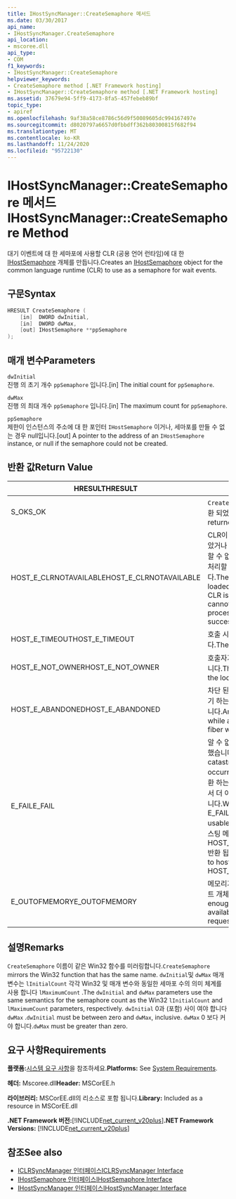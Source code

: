 ```yaml
---
title: IHostSyncManager::CreateSemaphore 메서드
ms.date: 03/30/2017
api_name:
- IHostSyncManager.CreateSemaphore
api_location:
- mscoree.dll
api_type:
- COM
f1_keywords:
- IHostSyncManager::CreateSemaphore
helpviewer_keywords:
- CreateSemaphore method [.NET Framework hosting]
- IHostSyncManager::CreateSemaphore method [.NET Framework hosting]
ms.assetid: 37679e94-5ff9-4173-8fa5-457febeb89bf
topic_type:
- apiref
ms.openlocfilehash: 9af38a58ce8786c56d9f50089605dc994167497e
ms.sourcegitcommit: d8020797a6657d0fbbdff362b80300815f682f94
ms.translationtype: MT
ms.contentlocale: ko-KR
ms.lasthandoff: 11/24/2020
ms.locfileid: "95722130"
---
```

# <a name="ihostsyncmanagercreatesemaphore-method"></a><span data-ttu-id="e2568-102">IHostSyncManager::CreateSemaphore 메서드</span><span class="sxs-lookup"><span data-stu-id="e2568-102">IHostSyncManager::CreateSemaphore Method</span></span>

<span data-ttu-id="e2568-103">대기 이벤트에 대 한 세마포에 사용할 CLR (공용 언어 런타임)에 대 한 [IHostSemaphore](ihostsemaphore-interface.md) 개체를 만듭니다.</span><span class="sxs-lookup"><span data-stu-id="e2568-103">Creates an [IHostSemaphore](ihostsemaphore-interface.md) object for the common language runtime (CLR) to use as a semaphore for wait events.</span></span>  
  
## <a name="syntax"></a><span data-ttu-id="e2568-104">구문</span><span class="sxs-lookup"><span data-stu-id="e2568-104">Syntax</span></span>  
  
```cpp  
HRESULT CreateSemaphore (  
    [in]  DWORD dwInitial,  
    [in]  DWORD dwMax,  
    [out] IHostSemaphore **ppSemaphore  
);  
```  
  
## <a name="parameters"></a><span data-ttu-id="e2568-105">매개 변수</span><span class="sxs-lookup"><span data-stu-id="e2568-105">Parameters</span></span>  

 `dwInitial`  
 <span data-ttu-id="e2568-106">진행 의 초기 개수 `ppSemaphore` 입니다.</span><span class="sxs-lookup"><span data-stu-id="e2568-106">[in] The initial count for `ppSemaphore`.</span></span>  
  
 `dwMax`  
 <span data-ttu-id="e2568-107">진행 의 최대 개수 `ppSemaphore` 입니다.</span><span class="sxs-lookup"><span data-stu-id="e2568-107">[in] The maximum count for `ppSemaphore`.</span></span>  
  
 `ppSemaphore`  
 <span data-ttu-id="e2568-108">제한이 인스턴스의 주소에 대 한 포인터 `IHostSemaphore` 이거나, 세마포를 만들 수 없는 경우 null입니다.</span><span class="sxs-lookup"><span data-stu-id="e2568-108">[out] A pointer to the address of an `IHostSemaphore` instance, or null if the semaphore could not be created.</span></span>  
  
## <a name="return-value"></a><span data-ttu-id="e2568-109">반환 값</span><span class="sxs-lookup"><span data-stu-id="e2568-109">Return Value</span></span>  
  
|<span data-ttu-id="e2568-110">HRESULT</span><span class="sxs-lookup"><span data-stu-id="e2568-110">HRESULT</span></span>|<span data-ttu-id="e2568-111">설명</span><span class="sxs-lookup"><span data-stu-id="e2568-111">Description</span></span>|  
|-------------|-----------------|  
|<span data-ttu-id="e2568-112">S_OK</span><span class="sxs-lookup"><span data-stu-id="e2568-112">S_OK</span></span>|<span data-ttu-id="e2568-113">`CreateSemaphore` 성공적으로 반환 되었습니다.</span><span class="sxs-lookup"><span data-stu-id="e2568-113">`CreateSemaphore` returned successfully.</span></span>|  
|<span data-ttu-id="e2568-114">HOST_E_CLRNOTAVAILABLE</span><span class="sxs-lookup"><span data-stu-id="e2568-114">HOST_E_CLRNOTAVAILABLE</span></span>|<span data-ttu-id="e2568-115">CLR이 프로세스에 로드 되지 않았거나 CLR이 관리 코드를 실행할 수 없거나 호출을 성공적으로 처리할 수 없는 상태에 있습니다.</span><span class="sxs-lookup"><span data-stu-id="e2568-115">The CLR has not been loaded into a process, or the CLR is in a state in which it cannot run managed code or process the call successfully.</span></span>|  
|<span data-ttu-id="e2568-116">HOST_E_TIMEOUT</span><span class="sxs-lookup"><span data-stu-id="e2568-116">HOST_E_TIMEOUT</span></span>|<span data-ttu-id="e2568-117">호출 시간이 초과 되었습니다.</span><span class="sxs-lookup"><span data-stu-id="e2568-117">The call timed out.</span></span>|  
|<span data-ttu-id="e2568-118">HOST_E_NOT_OWNER</span><span class="sxs-lookup"><span data-stu-id="e2568-118">HOST_E_NOT_OWNER</span></span>|<span data-ttu-id="e2568-119">호출자가 잠금을 소유 하지 않습니다.</span><span class="sxs-lookup"><span data-stu-id="e2568-119">The caller does not own the lock.</span></span>|  
|<span data-ttu-id="e2568-120">HOST_E_ABANDONED</span><span class="sxs-lookup"><span data-stu-id="e2568-120">HOST_E_ABANDONED</span></span>|<span data-ttu-id="e2568-121">차단 된 스레드나 파이버에서 대기 하는 동안 이벤트를 취소 했습니다.</span><span class="sxs-lookup"><span data-stu-id="e2568-121">An event was canceled while a blocked thread or fiber was waiting on it.</span></span>|  
|<span data-ttu-id="e2568-122">E_FAIL</span><span class="sxs-lookup"><span data-stu-id="e2568-122">E_FAIL</span></span>|<span data-ttu-id="e2568-123">알 수 없는 치명적인 오류가 발생 했습니다.</span><span class="sxs-lookup"><span data-stu-id="e2568-123">An unknown catastrophic failure occurred.</span></span> <span data-ttu-id="e2568-124">메서드가 E_FAIL 반환 하는 경우 해당 프로세스 내에서 더 이상 CLR을 사용할 수 없습니다.</span><span class="sxs-lookup"><span data-stu-id="e2568-124">When a method returns E_FAIL, the CLR is no longer usable within the process.</span></span> <span data-ttu-id="e2568-125">호스팅 메서드를 이후에 호출 하면 HOST_E_CLRNOTAVAILABLE 반환 됩니다.</span><span class="sxs-lookup"><span data-stu-id="e2568-125">Subsequent calls to hosting methods return HOST_E_CLRNOTAVAILABLE.</span></span>|  
|<span data-ttu-id="e2568-126">E_OUTOFMEMORY</span><span class="sxs-lookup"><span data-stu-id="e2568-126">E_OUTOFMEMORY</span></span>|<span data-ttu-id="e2568-127">메모리가 부족 하 여 요청한 이벤트 개체를 만들 수 없습니다.</span><span class="sxs-lookup"><span data-stu-id="e2568-127">Not enough memory was available to create the requested event object.</span></span>|  
  
## <a name="remarks"></a><span data-ttu-id="e2568-128">설명</span><span class="sxs-lookup"><span data-stu-id="e2568-128">Remarks</span></span>  

 <span data-ttu-id="e2568-129">`CreateSemaphore` 이름이 같은 Win32 함수를 미러링합니다.</span><span class="sxs-lookup"><span data-stu-id="e2568-129">`CreateSemaphore` mirrors the Win32 function that has the same name.</span></span> <span data-ttu-id="e2568-130">`dwInitial`및 `dwMax` 매개 변수는 `lInitialCount` 각각 Win32 및 매개 변수와 동일한 세마포 수의 의미 체계를 사용 합니다 `lMaximumCount` .</span><span class="sxs-lookup"><span data-stu-id="e2568-130">The `dwInitial` and `dwMax` parameters use the same semantics for the semaphore count as the Win32 `lInitialCount` and `lMaximumCount` parameters, respectively.</span></span> <span data-ttu-id="e2568-131">`dwInitial` 0과 (포함) 사이 여야 합니다 `dwMax` .</span><span class="sxs-lookup"><span data-stu-id="e2568-131">`dwInitial` must be between zero and `dwMax`, inclusive.</span></span> <span data-ttu-id="e2568-132">`dwMax` 0 보다 커야 합니다.</span><span class="sxs-lookup"><span data-stu-id="e2568-132">`dwMax` must be greater than zero.</span></span>  
  
## <a name="requirements"></a><span data-ttu-id="e2568-133">요구 사항</span><span class="sxs-lookup"><span data-stu-id="e2568-133">Requirements</span></span>  

 <span data-ttu-id="e2568-134">**플랫폼:**[시스템 요구 사항](../../get-started/system-requirements.md)을 참조하세요.</span><span class="sxs-lookup"><span data-stu-id="e2568-134">**Platforms:** See [System Requirements](../../get-started/system-requirements.md).</span></span>  
  
 <span data-ttu-id="e2568-135">**헤더:** Mscoree.dll</span><span class="sxs-lookup"><span data-stu-id="e2568-135">**Header:** MSCorEE.h</span></span>  
  
 <span data-ttu-id="e2568-136">**라이브러리:** MSCorEE.dll의 리소스로 포함 됩니다.</span><span class="sxs-lookup"><span data-stu-id="e2568-136">**Library:** Included as a resource in MSCorEE.dll</span></span>  
  
 <span data-ttu-id="e2568-137">**.NET Framework 버전:**[!INCLUDE[net_current_v20plus](../../../../includes/net-current-v20plus-md.md)]</span><span class="sxs-lookup"><span data-stu-id="e2568-137">**.NET Framework Versions:** [!INCLUDE[net_current_v20plus](../../../../includes/net-current-v20plus-md.md)]</span></span>  
  
## <a name="see-also"></a><span data-ttu-id="e2568-138">참조</span><span class="sxs-lookup"><span data-stu-id="e2568-138">See also</span></span>

- [<span data-ttu-id="e2568-139">ICLRSyncManager 인터페이스</span><span class="sxs-lookup"><span data-stu-id="e2568-139">ICLRSyncManager Interface</span></span>](iclrsyncmanager-interface.md)
- [<span data-ttu-id="e2568-140">IHostSemaphore 인터페이스</span><span class="sxs-lookup"><span data-stu-id="e2568-140">IHostSemaphore Interface</span></span>](ihostsemaphore-interface.md)
- [<span data-ttu-id="e2568-141">IHostSyncManager 인터페이스</span><span class="sxs-lookup"><span data-stu-id="e2568-141">IHostSyncManager Interface</span></span>](ihostsyncmanager-interface.md)
